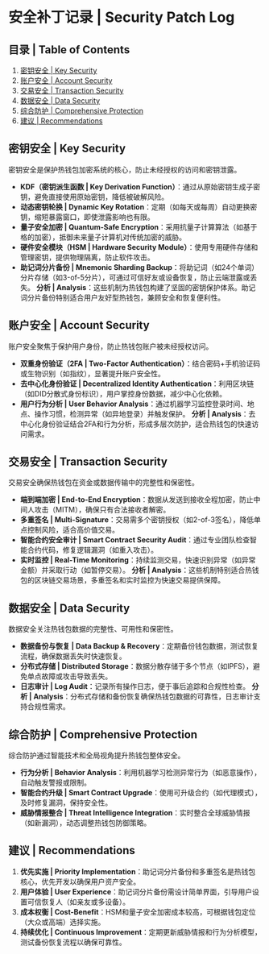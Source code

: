 <!-- TOC start -->
# 安全补丁记录 | Security Patch Log

## 目录 | Table of Contents
1. [密钥安全 | Key Security](#密钥安全--key-security)
2. [账户安全 | Account Security](#账户安全--account-security)
3. [交易安全 | Transaction Security](#交易安全--transaction-security)
4. [数据安全 | Data Security](#数据安全--data-security)
5. [综合防护 | Comprehensive Protection](#综合防护--comprehensive-protection)
6. [建议 | Recommendations](#建议--recommendations)
<!-- TOC end -->

## 密钥安全 | Key Security
密钥安全是保护热钱包加密系统的核心，防止未经授权的访问和密钥泄露。
- **KDF（密钥派生函数 | Key Derivation Function）**：通过从原始密钥生成子密钥，避免直接使用原始密钥，降低被破解风险。
- **动态密钥轮换 | Dynamic Key Rotation**：定期（如每天或每周）自动更换密钥，缩短暴露窗口，即使泄露影响也有限。
- **量子安全加密 | Quantum-Safe Encryption**：采用抗量子计算算法（如基于格的加密），抵御未来量子计算机对传统加密的威胁。
- **硬件安全模块（HSM | Hardware Security Module）**：使用专用硬件存储和管理密钥，提供物理隔离，防止软件攻击。
- **助记词分片备份 | Mnemonic Sharding Backup**：将助记词（如24个单词）分片存储（如3-of-5分片），可通过可信好友或设备恢复，防止云端泄露或丢失。
**分析 | Analysis**：这些机制为热钱包构建了坚固的密钥保护体系。助记词分片备份特别适合用户友好型热钱包，兼顾安全和恢复便利性。

## 账户安全 | Account Security
账户安全聚焦于保护用户身份，防止热钱包账户被未经授权访问。
- **双重身份验证（2FA | Two-Factor Authentication）**：结合密码+手机验证码或生物识别（如指纹），显著提升账户安全性。
- **去中心化身份验证 | Decentralized Identity Authentication**：利用区块链（如DID分散式身份标识），用户掌控身份数据，减少中心化依赖。
- **用户行为分析 | User Behavior Analysis**：通过机器学习监控登录时间、地点、操作习惯，检测异常（如异地登录）并触发保护。
**分析 | Analysis**：去中心化身份验证结合2FA和行为分析，形成多层次防护，适合热钱包的快速访问需求。

## 交易安全 | Transaction Security
交易安全确保热钱包在资金或数据传输中的完整性和保密性。
- **端到端加密 | End-to-End Encryption**：数据从发送到接收全程加密，防止中间人攻击（MITM），确保只有合法接收者解密。
- **多重签名 | Multi-Signature**：交易需多个密钥授权（如2-of-3签名），降低单点控制风险，适合高价值交易。
- **智能合约安全审计 | Smart Contract Security Audit**：通过专业团队检查智能合约代码，修复逻辑漏洞（如重入攻击）。
- **实时监控 | Real-Time Monitoring**：持续监测交易，快速识别异常（如异常金额）并采取行动（如暂停交易）。
**分析 | Analysis**：这些机制特别适合热钱包的区块链交易场景，多重签名和实时监控为快速交易提供保障。

## 数据安全 | Data Security
数据安全关注热钱包数据的完整性、可用性和保密性。
- **数据备份与恢复 | Data Backup & Recovery**：定期备份钱包数据，测试恢复流程，确保数据丢失时快速恢复。
- **分布式存储 | Distributed Storage**：数据分散存储于多个节点（如IPFS），避免单点故障或攻击导致丢失。
- **日志审计 | Log Audit**：记录所有操作日志，便于事后追踪和合规性检查。
**分析 | Analysis**：分布式存储和备份恢复确保热钱包数据的可靠性，日志审计支持合规性需求。

## 综合防护 | Comprehensive Protection
综合防护通过智能技术和全局视角提升热钱包整体安全。
- **行为分析 | Behavior Analysis**：利用机器学习检测异常行为（如恶意操作），自动触发警报或限制。
- **智能合约升级 | Smart Contract Upgrade**：使用可升级合约（如代理模式），及时修复漏洞，保持安全性。
- **威胁情报整合 | Threat Intelligence Integration**：实时整合全球威胁情报（如新漏洞），动态调整热钱包防御策略。

## 建议 | Recommendations
1. **优先实施 | Priority Implementation**：助记词分片备份和多重签名是热钱包核心，优先开发以确保用户资产安全。
2. **用户体验 | User Experience**：助记词分片备份需设计简单界面，引导用户设置可信恢复人（如亲友或多设备）。
3. **成本权衡 | Cost-Benefit**：HSM和量子安全加密成本较高，可根据钱包定位（大众或高端）选择实施。
4. **持续优化 | Continuous Improvement**：定期更新威胁情报和行为分析模型，测试备份恢复流程以确保可靠性。
